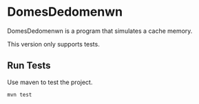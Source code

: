 # DomesDedomenwn

DomesDedomenwn is a program that simulates a cache memory.

This version only supports tests.

## Run Tests

Use maven to test the project.

```bash
mvn test
```